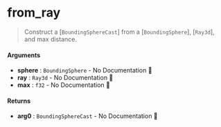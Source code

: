 # from\_ray

>  Construct a [`BoundingSphereCast`] from a [`BoundingSphere`], [`Ray3d`], and max distance.

#### Arguments

- **sphere** : `BoundingSphere` \- No Documentation 🚧
- **ray** : `Ray3d` \- No Documentation 🚧
- **max** : `f32` \- No Documentation 🚧

#### Returns

- **arg0** : `BoundingSphereCast` \- No Documentation 🚧